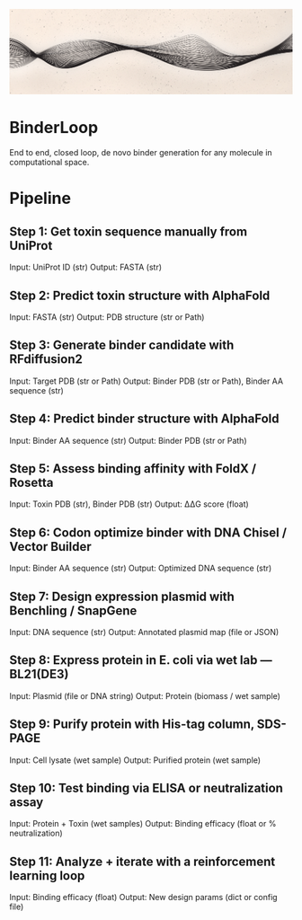 ![BinderLoop Banner](assets/github_banner.png)

# BinderLoop
End to end, closed loop, de novo binder generation for any molecule in computational space.

# Pipeline 
## Step 1: Get toxin sequence manually from UniProt
Input: UniProt ID (str)
Output: FASTA (str)

## Step 2: Predict toxin structure with AlphaFold
Input: FASTA (str)
Output: PDB structure (str or Path)

## Step 3: Generate binder candidate with RFdiffusion2
Input: Target PDB (str or Path)
Output: Binder PDB (str or Path), Binder AA sequence (str)

## Step 4: Predict binder structure with AlphaFold
Input: Binder AA sequence (str)
Output: Binder PDB (str or Path)

## Step 5: Assess binding affinity with FoldX / Rosetta
Input: Toxin PDB (str), Binder PDB (str)
Output: ΔΔG score (float)

## Step 6: Codon optimize binder with DNA Chisel / Vector Builder
Input: Binder AA sequence (str)
Output: Optimized DNA sequence (str)

## Step 7: Design expression plasmid with Benchling / SnapGene
Input: DNA sequence (str)
Output: Annotated plasmid map (file or JSON)

## Step 8: Express protein in E. coli via wet lab — BL21(DE3)
Input: Plasmid (file or DNA string)
Output: Protein (biomass / wet sample)

## Step 9: Purify protein with His-tag column, SDS-PAGE
Input: Cell lysate (wet sample)
Output: Purified protein (wet sample)

## Step 10: Test binding via ELISA or neutralization assay
Input: Protein + Toxin (wet samples)
Output: Binding efficacy (float or % neutralization)

## Step 11: Analyze + iterate with a reinforcement learning loop
Input: Binding efficacy (float)
Output: New design params (dict or config file)
